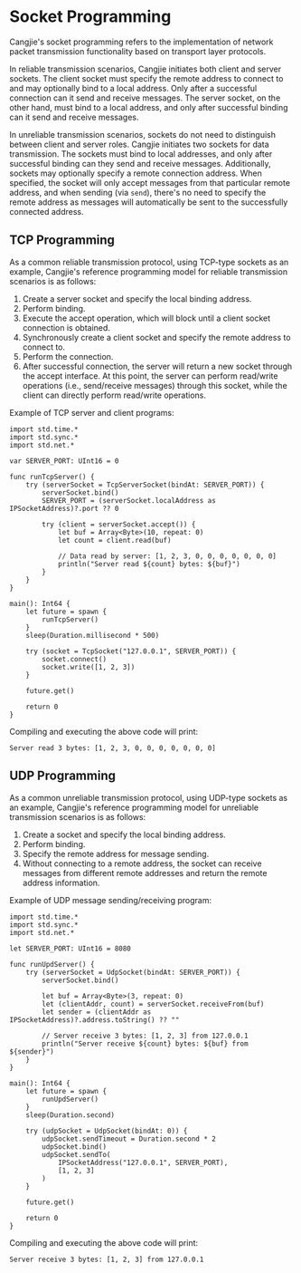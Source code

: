 # Socket Programming

Cangjie's socket programming refers to the implementation of network packet transmission functionality based on transport layer protocols.

In reliable transmission scenarios, Cangjie initiates both client and server sockets. The client socket must specify the remote address to connect to and may optionally bind to a local address. Only after a successful connection can it send and receive messages. The server socket, on the other hand, must bind to a local address, and only after successful binding can it send and receive messages.

In unreliable transmission scenarios, sockets do not need to distinguish between client and server roles. Cangjie initiates two sockets for data transmission. The sockets must bind to local addresses, and only after successful binding can they send and receive messages. Additionally, sockets may optionally specify a remote connection address. When specified, the socket will only accept messages from that particular remote address, and when sending (via `send`), there's no need to specify the remote address as messages will automatically be sent to the successfully connected address.

## TCP Programming

As a common reliable transmission protocol, using TCP-type sockets as an example, Cangjie's reference programming model for reliable transmission scenarios is as follows:

1. Create a server socket and specify the local binding address.
2. Perform binding.
3. Execute the accept operation, which will block until a client socket connection is obtained.
4. Synchronously create a client socket and specify the remote address to connect to.
5. Perform the connection.
6. After successful connection, the server will return a new socket through the accept interface. At this point, the server can perform read/write operations (i.e., send/receive messages) through this socket, while the client can directly perform read/write operations.

Example of TCP server and client programs:

<!-- verify -->

```cangjie
import std.time.*
import std.sync.*
import std.net.*

var SERVER_PORT: UInt16 = 0

func runTcpServer() {
    try (serverSocket = TcpServerSocket(bindAt: SERVER_PORT)) {
        serverSocket.bind()
        SERVER_PORT = (serverSocket.localAddress as IPSocketAddress)?.port ?? 0

        try (client = serverSocket.accept()) {
            let buf = Array<Byte>(10, repeat: 0)
            let count = client.read(buf)

            // Data read by server: [1, 2, 3, 0, 0, 0, 0, 0, 0, 0]
            println("Server read ${count} bytes: ${buf}")
        }
    }
}

main(): Int64 {
    let future = spawn {
        runTcpServer()
    }
    sleep(Duration.millisecond * 500)

    try (socket = TcpSocket("127.0.0.1", SERVER_PORT)) {
        socket.connect()
        socket.write([1, 2, 3])
    }

    future.get()

    return 0
}
```

Compiling and executing the above code will print:

```text
Server read 3 bytes: [1, 2, 3, 0, 0, 0, 0, 0, 0, 0]
```

## UDP Programming

As a common unreliable transmission protocol, using UDP-type sockets as an example, Cangjie's reference programming model for unreliable transmission scenarios is as follows:

1. Create a socket and specify the local binding address.
2. Perform binding.
3. Specify the remote address for message sending.
4. Without connecting to a remote address, the socket can receive messages from different remote addresses and return the remote address information.

Example of UDP message sending/receiving program:

<!-- verify -->

```cangjie
import std.time.*
import std.sync.*
import std.net.*

let SERVER_PORT: UInt16 = 8080

func runUpdServer() {
    try (serverSocket = UdpSocket(bindAt: SERVER_PORT)) {
        serverSocket.bind()

        let buf = Array<Byte>(3, repeat: 0)
        let (clientAddr, count) = serverSocket.receiveFrom(buf)
        let sender = (clientAddr as IPSocketAddress)?.address.toString() ?? ""

        // Server receive 3 bytes: [1, 2, 3] from 127.0.0.1
        println("Server receive ${count} bytes: ${buf} from ${sender}")
    }
}

main(): Int64 {
    let future = spawn {
        runUpdServer()
    }
    sleep(Duration.second)

    try (udpSocket = UdpSocket(bindAt: 0)) {
        udpSocket.sendTimeout = Duration.second * 2
        udpSocket.bind()
        udpSocket.sendTo(
            IPSocketAddress("127.0.0.1", SERVER_PORT),
            [1, 2, 3]
        )
    }

    future.get()

    return 0
}
```

Compiling and executing the above code will print:

```text
Server receive 3 bytes: [1, 2, 3] from 127.0.0.1
```